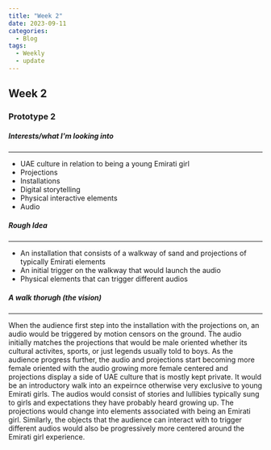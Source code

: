 ```yaml
---
title: "Week 2"
date: 2023-09-11
categories:
  - Blog
tags:
  - Weekly
  - update
---
```


## Week 2
### Prototype 2

##### Interests/what I'm looking into
------
 - UAE culture in relation to being a young Emirati girl
 - Projections
 - Installations
 - Digital storytelling  
 - Physical interactive elements 
 - Audio

##### Rough Idea
------
 - An installation that consists of a walkway of sand and projections of typically Emirati elements
 - An initial trigger on the walkway that would launch the audio 
 - Physical elements that can trigger different audios 

##### A walk thorugh (the vision)
------
  When the audience first step into the installation with the projections on, an audio would be triggered by motion censors on the ground. The audio initially matches the projections that would be male oriented whether its cultural activites, sports, or just legends usually told to boys. As the audience progress further, the audio and projections start becoming more female oriented with the audio growing more female centered and projections display a side of UAE culture that is mostly kept private. It would be an introductory walk into an expeirnce otherwise very exclusive to young Emirati girls. The audios would consist of stories and lullibies typically sung to girls and expectations they have probably heard growing up. The projections would change into elements associated with being an Emirati girl. Similarly, the objects that the audience can interact with to trigger different audios would also be progressively more centered around the Emirati girl experience. 